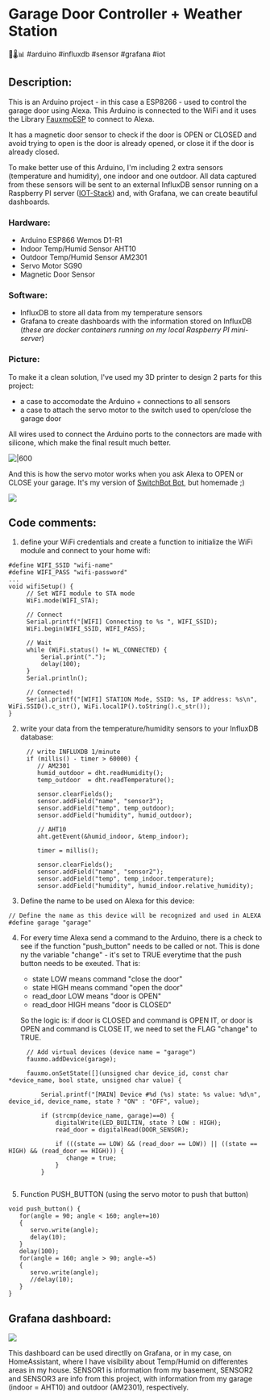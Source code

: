 
# Garage Door Controller + Weather Station
🚪🌡️📊
#arduino #influxdb #sensor #grafana #iot

## Description:

This is an Arduino project - in this case a ESP8266 - used to control the garage door using Alexa. This Arduino is connected to the WiFi and it uses the Library [FauxmoESP](https://bitbucket.org/xoseperez/fauxmoesp/get/master.zip) to connect to Alexa. 

It has a magnetic door sensor to check if the door is OPEN or CLOSED and avoid trying to open is the door is already opened, or close it if the door is already closed.

To make better use of this Arduino, I'm including 2 extra sensors (temperature and humidity), one indoor and one outdoor. All data captured from these sensors will be sent to an external InfluxDB sensor running on a Raspberry PI server ([IOT-Stack](https://sensorsiot.github.io/IOTstack/)) and, with Grafana, we can create beautiful dashboards.

### Hardware:
- Arduino ESP866 Wemos D1-R1
- Indoor Temp/Humid Sensor AHT10
- Outdoor Temp/Humid Sensor AM2301
- Servo Motor SG90
- Magnetic Door Sensor

### Software:
- InfluxDB to store all data from my temperature sensors
- Grafana to create dashboards with the information stored on InfluxDB
(*these are docker containers running on my local Raspberry PI mini-server*)

### Picture:

To make it a clean solution, I've used my 3D printer to design 2 parts for this project: 
- a case to accomodate the Arduino + connections to all sensors 
- a case to attach the servo motor to the switch used to open/close the garage door

All wires used to connect the Arduino ports to the connectors are made with silicone, which make the final result much better.

![|600](_assets/proj01_mainboard.png)

And this is how the servo motor works when you ask Alexa to OPEN or CLOSE your garage. It's my version of [SwitchBot Bot](https://ca.switch-bot.com/collections/all/products/switchbot-bot), but homemade ;)

![](_assets/proj01_button.gif)

## Code comments:

1. define your WiFi credentials and create a function to initialize the WiFi module and connect to your home wifi:
```arduino
#define WIFI_SSID "wifi-name"
#define WIFI_PASS "wifi-password"
...
void wifiSetup() {
     // Set WIFI module to STA mode
     WiFi.mode(WIFI_STA);

     // Connect
     Serial.printf("[WIFI] Connecting to %s ", WIFI_SSID);
     WiFi.begin(WIFI_SSID, WIFI_PASS);

     // Wait
     while (WiFi.status() != WL_CONNECTED) {
         Serial.print(".");
         delay(100);
     }
     Serial.println();

     // Connected!
     Serial.printf("[WIFI] STATION Mode, SSID: %s, IP address: %s\n", WiFi.SSID().c_str(), WiFi.localIP().toString().c_str());
}
```

2. write your data from the temperature/humidity sensors to your InfluxDB database:
```arduino
     // write INFLUXDB 1/minute
     if (millis() - timer > 60000) {      
        // AM2301
        humid_outdoor = dht.readHumidity();
        temp_outdoor  = dht.readTemperature();   

        sensor.clearFields();
        sensor.addField("name", "sensor3");
        sensor.addField("temp", temp_outdoor);
        sensor.addField("humidity", humid_outdoor);

        // AHT10
        aht.getEvent(&humid_indoor, &temp_indoor);

        timer = millis();

        sensor.clearFields();
        sensor.addField("name", "sensor2");
        sensor.addField("temp", temp_indoor.temperature);
        sensor.addField("humidity", humid_indoor.relative_humidity);

```

3. Define the name to be used on Alexa for this device:
```arduino
// Define the name as this device will be recognized and used in ALEXA
#define garage "garage"
```

4. For every time Alexa send a command to the Arduino, there is a check to see if the function "push_button" needs to be called or not. This is done ny the variable "change" - it's set to TRUE everytime that the push button needs to be exeuted. That is:
	- state LOW means command "close the door"
	- state HIGH means command "open the door"
	- read_door LOW means "door is OPEN"
	- read_door HIGH means "door is CLOSED"

	So the logic is: if door is CLOSED and command is OPEN IT, or door is OPEN and command is CLOSE IT, we need to set the FLAG "change" to TRUE.
	
```arduino
     // Add virtual devices (device name = "garage")
     fauxmo.addDevice(garage);

     fauxmo.onSetState([](unsigned char device_id, const char *device_name, bool state, unsigned char value) {

         Serial.printf("[MAIN] Device #%d (%s) state: %s value: %d\n", device_id, device_name, state ? "ON" : "OFF", value);  
          
         if (strcmp(device_name, garage)==0) {
             digitalWrite(LED_BUILTIN, state ? LOW : HIGH);
             read_door = digitalRead(DOOR_SENSOR);
             
             if (((state == LOW) && (read_door == LOW)) || ((state == HIGH) && (read_door == HIGH))) {
                change = true;
             }
         }


```

5. Function PUSH_BUTTON (using the servo motor to push that button)
```arduino
void push_button() {         
   for(angle = 90; angle < 160; angle+=10)    
   {                                  
      servo.write(angle);       
      delay(10);         
   }
   delay(100);
   for(angle = 160; angle > 90; angle-=5) 
   {
      servo.write(angle);
      //delay(10);
   }
} 
```

## Grafana dashboard:

![](_assets/proj01_dashboard.png)

This dashboard can be used directlly on Grafana, or in my case, on HomeAssistant, where I have visibility about Temp/Humid on differentes areas in my house. SENSOR1 is information from my basement, SENSOR2 and SENSOR3 are info from this project, with information from my garage (indoor = AHT10) and outdoor (AM2301), respectively.
